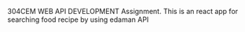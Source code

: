 304CEM WEB API DEVELOPMENT Assignment. This is an react app for searching food recipe by using edaman API
